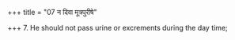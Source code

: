 +++
title = "07 न दिवा मूत्रपुरीषे"

+++
7. He should not pass urine or excrements during the day time;
